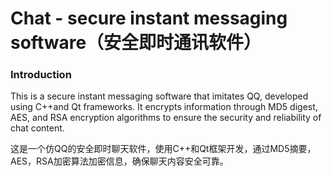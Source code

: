 # Chat - secure instant messaging software（安全即时通讯软件）

### Introduction
This is a secure instant messaging software that imitates QQ, developed using C++and Qt frameworks. It encrypts information through MD5 digest, AES, and RSA encryption algorithms to ensure the security and reliability of chat content.

这是一个仿QQ的安全即时聊天软件，使用C++和Qt框架开发，通过MD5摘要，AES，RSA加密算法加密信息，确保聊天内容安全可靠。

